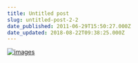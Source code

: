 ```yaml
---
title: Untitled post
slug: untitled-post-2-2
date_published: 2011-06-29T15:50:27.000Z
date_updated: 2018-08-22T09:38:25.000Z
---
```


[![images](//picdump.thafaker.de/2011/06/images2.jpg)](http://picdump.thafaker.de/2011/06/images2.jpg)
